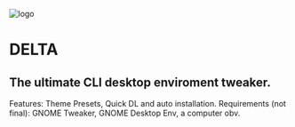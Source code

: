 ![logo](https://i.imgur.com/Iw8CUyo.png)
# DELTA
## The ultimate CLI desktop enviroment tweaker.

Features: Theme Presets, Quick DL and auto installation.
Requirements (not final): GNOME Tweaker, GNOME Desktop Env, a computer obv.
